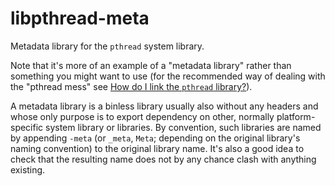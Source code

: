 # libpthread-meta

Metadata library for the `pthread` system library.

Note that it's more of an example of a "metadata library" rather than
something you might want to use (for the recommended way of dealing with the
"pthread mess" see [How do I link the `pthread`
library?](https://github.com/build2/HOWTO/blob/master/entries/link-pthread.md)).

A metadata library is a binless library usually also without any headers and
whose only purpose is to export dependency on other, normally
platform-specific system library or libraries. By convention, such libraries
are named by appending `-meta` (or `_meta`, `Meta`; depending on the original
library's naming convention) to the original library name. It's also a good
idea to check that the resulting name does not by any chance clash with
anything existing.
